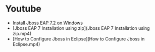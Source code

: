 # Youtube
* [Install Jboss EAP 7.2 on Windows](https://www.youtube.com/watch?v=JTkIh3XN9ew&ab_channel=okayjava)
* [Jboss EAP 7 Installation using zip](Jboss EAP 7 Installation using zip.mp4)
* [How to Configure Jboss in Eclipse](How to Configure Jboss in Eclipse.mp4)